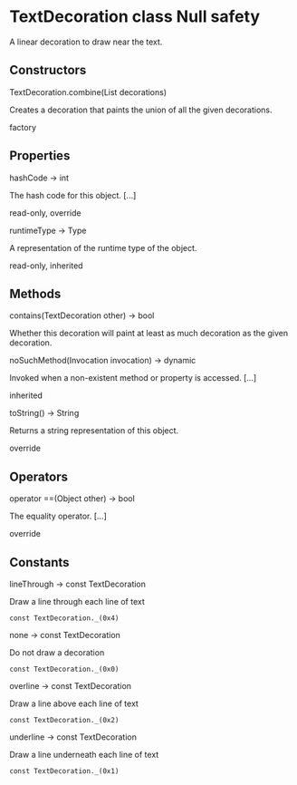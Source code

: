 # TextDecoration class Null safety #

A linear decoration to draw near the text.

## Constructors ##

TextDecoration.combine(List<TextDecoration> decorations)

Creates a decoration that paints the union of all the given decorations.

factory

## Properties ##

hashCode → int

The hash code for this object. \[...\]

read-only, override

runtimeType → Type

A representation of the runtime type of the object.

read-only, inherited

## Methods ##

contains(TextDecoration other) → bool

Whether this decoration will paint at least as much decoration as the given decoration.

noSuchMethod(Invocation invocation) → dynamic

Invoked when a non-existent method or property is accessed. \[...\]

inherited

toString() → String

Returns a string representation of this object.

override

## Operators ##

operator ==(Object other) → bool

The equality operator. \[...\]

override

## Constants ##

lineThrough → const TextDecoration

Draw a line through each line of text

`const TextDecoration._(0x4)`

none → const TextDecoration

Do not draw a decoration

`const TextDecoration._(0x0)`

overline → const TextDecoration

Draw a line above each line of text

`const TextDecoration._(0x2)`

underline → const TextDecoration

Draw a line underneath each line of text

`const TextDecoration._(0x1)`